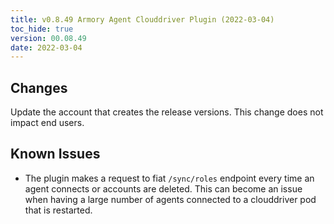 ```yaml
---
title: v0.8.49 Armory Agent Clouddriver Plugin (2022-03-04)
toc_hide: true
version: 00.08.49
date: 2022-03-04
---
```


## Changes

Update the account that creates the release versions. This change does not impact end users.

## Known Issues

* The plugin makes a request to fiat `/sync/roles` endpoint every time an agent connects or accounts are deleted. This can become an issue when having a large number of agents connected to a clouddriver pod that is restarted.
